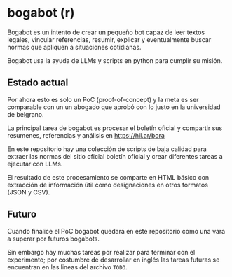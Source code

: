 # bogabot (r)

Bogabot es un intento de crear un pequeño bot capaz de leer textos legales, vincular referencias, resumir, explicar y eventualmente buscar normas que apliquen a situaciones cotidianas.

Bogabot usa la ayuda de LLMs y scripts en python para cumplir su misión.

## Estado actual

Por ahora esto es solo un PoC (proof-of-concept) y la meta es ser comparable con un un abogado que aprobó con lo justo en la universidad de belgrano.

La principal tarea de bogabot es procesar el boletín oficial y compartir sus resumenes, referencias y análisis en https://hil.ar/bora 

En este repositorio hay una colección de scripts de baja calidad para extraer las normas del sitio oficial boletín oficial y crear diferentes tareas a ejecutar con LLMs.

El resultado de este procesamiento se comparte en HTML básico con extracción de información útil como designaciones en otros formatos (JSON y CSV).

## Futuro

Cuando finalice el PoC bogabot quedará en este repositorio como una vara a superar por futuros bogabots.

Sin embargo hay muchas tareas por realizar para terminar con el experimento; por costumbre de desarrollar en inglés las tareas futuras se encuentran en las lineas del archivo `TODO`.